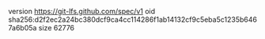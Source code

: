 version https://git-lfs.github.com/spec/v1
oid sha256:d2f2ec2a24bc380dcf9ca4cc114286f1ab14132cf9c5eba5c1235b6467a6b05a
size 62776
